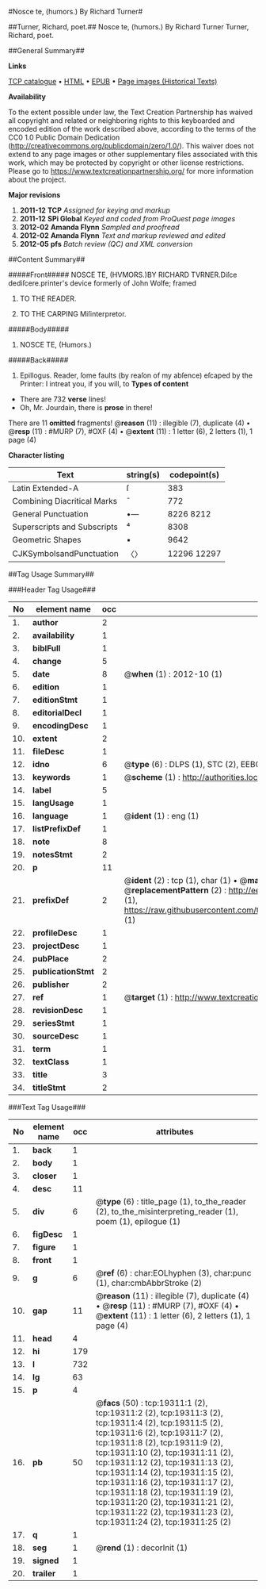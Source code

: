 #Nosce te, (humors.) By Richard Turner#

##Turner, Richard, poet.##
Nosce te, (humors.) By Richard Turner
Turner, Richard, poet.

##General Summary##

**Links**

[TCP catalogue](http://www.ota.ox.ac.uk/tcp/)  • 
[HTML](http://tei.it.ox.ac.uk/tcp/Texts-HTML/free/A14/A14041.html)  • 
[EPUB](http://tei.it.ox.ac.uk/tcp/Texts-EPUB/free/A14/A14041.epub) • 
[Page images (Historical Texts)](https://historicaltexts.jisc.ac.uk/eebo-99853909e)

**Availability**

To the extent possible under law, the Text Creation Partnership has waived all copyright and related or neighboring rights to this keyboarded and encoded edition of the work described above, according to the terms of the CC0 1.0 Public Domain Dedication (http://creativecommons.org/publicdomain/zero/1.0/). This waiver does not extend to any page images or other supplementary files associated with this work, which may be protected by copyright or other license restrictions. Please go to https://www.textcreationpartnership.org/ for more information about the project.

**Major revisions**

1. __2011-12__ __TCP__ *Assigned for keying and markup*
1. __2011-12__ __SPi Global__ *Keyed and coded from ProQuest page images*
1. __2012-02__ __Amanda Flynn__ *Sampled and proofread*
1. __2012-02__ __Amanda Flynn__ *Text and markup reviewed and edited*
1. __2012-05__ __pfs__ *Batch review (QC) and XML conversion*

##Content Summary##

#####Front#####
NOSCE TE, (HVMORS.)BY RICHARD TVRNER.Diſce dediſcere.printer's device formerly of John Wolfe; framed
1. TO THE READER.

1. TO THE CARPING Miſinterpretor.

#####Body#####

1. NOSCE TE, (Humors.)

#####Back#####

1. Epillogus.
Reader, ſome faults (by reaſon of my abſence) eſcaped by the Printer: I intreat you, if you will, to
**Types of content**

  * There are 732 **verse** lines!
  * Oh, Mr. Jourdain, there is **prose** in there!

There are 11 **omitted** fragments! 
 @__reason__ (11) : illegible (7), duplicate (4)  •  @__resp__ (11) : #MURP (7), #OXF (4)  •  @__extent__ (11) : 1 letter (6), 2 letters (1), 1 page (4)

**Character listing**


|Text|string(s)|codepoint(s)|
|---|---|---|
|Latin Extended-A|ſ|383|
|Combining             Diacritical Marks|̄|772|
|General Punctuation|•—|8226 8212|
|Superscripts             and Subscripts|⁴|8308|
|Geometric Shapes|▪|9642|
|CJKSymbolsandPunctuation|〈〉|12296 12297|

##Tag Usage Summary##

###Header Tag Usage###

|No|element name|occ|attributes|
|---|---|---|---|
|1.|__author__|2||
|2.|__availability__|1||
|3.|__biblFull__|1||
|4.|__change__|5||
|5.|__date__|8| @__when__ (1) : 2012-10 (1)|
|6.|__edition__|1||
|7.|__editionStmt__|1||
|8.|__editorialDecl__|1||
|9.|__encodingDesc__|1||
|10.|__extent__|2||
|11.|__fileDesc__|1||
|12.|__idno__|6| @__type__ (6) : DLPS (1), STC (2), EEBO-CITATION (1), PROQUEST (1), VID (1)|
|13.|__keywords__|1| @__scheme__ (1) : http://authorities.loc.gov/ (1)|
|14.|__label__|5||
|15.|__langUsage__|1||
|16.|__language__|1| @__ident__ (1) : eng (1)|
|17.|__listPrefixDef__|1||
|18.|__note__|8||
|19.|__notesStmt__|2||
|20.|__p__|11||
|21.|__prefixDef__|2| @__ident__ (2) : tcp (1), char (1)  •  @__matchPattern__ (2) : ([0-9\-]+):([0-9IVX]+) (1), (.+) (1)  •  @__replacementPattern__ (2) : http://eebo.chadwyck.com/downloadtiff?vid=$1&page=$2 (1), https://raw.githubusercontent.com/textcreationpartnership/Texts/master/tcpchars.xml#$1 (1)|
|22.|__profileDesc__|1||
|23.|__projectDesc__|1||
|24.|__pubPlace__|2||
|25.|__publicationStmt__|2||
|26.|__publisher__|2||
|27.|__ref__|1| @__target__ (1) : http://www.textcreationpartnership.org/docs/. (1)|
|28.|__revisionDesc__|1||
|29.|__seriesStmt__|1||
|30.|__sourceDesc__|1||
|31.|__term__|1||
|32.|__textClass__|1||
|33.|__title__|3||
|34.|__titleStmt__|2||


###Text Tag Usage###

|No|element name|occ|attributes|
|---|---|---|---|
|1.|__back__|1||
|2.|__body__|1||
|3.|__closer__|1||
|4.|__desc__|11||
|5.|__div__|6| @__type__ (6) : title_page (1), to_the_reader (2), to_the_misinterpreting_reader (1), poem (1), epilogue (1)|
|6.|__figDesc__|1||
|7.|__figure__|1||
|8.|__front__|1||
|9.|__g__|6| @__ref__ (6) : char:EOLhyphen (3), char:punc (1), char:cmbAbbrStroke (2)|
|10.|__gap__|11| @__reason__ (11) : illegible (7), duplicate (4)  •  @__resp__ (11) : #MURP (7), #OXF (4)  •  @__extent__ (11) : 1 letter (6), 2 letters (1), 1 page (4)|
|11.|__head__|4||
|12.|__hi__|179||
|13.|__l__|732||
|14.|__lg__|63||
|15.|__p__|4||
|16.|__pb__|50| @__facs__ (50) : tcp:19311:1 (2), tcp:19311:2 (2), tcp:19311:3 (2), tcp:19311:4 (2), tcp:19311:5 (2), tcp:19311:6 (2), tcp:19311:7 (2), tcp:19311:8 (2), tcp:19311:9 (2), tcp:19311:10 (2), tcp:19311:11 (2), tcp:19311:12 (2), tcp:19311:13 (2), tcp:19311:14 (2), tcp:19311:15 (2), tcp:19311:16 (2), tcp:19311:17 (2), tcp:19311:18 (2), tcp:19311:19 (2), tcp:19311:20 (2), tcp:19311:21 (2), tcp:19311:22 (2), tcp:19311:23 (2), tcp:19311:24 (2), tcp:19311:25 (2)|
|17.|__q__|1||
|18.|__seg__|1| @__rend__ (1) : decorInit (1)|
|19.|__signed__|1||
|20.|__trailer__|1||
